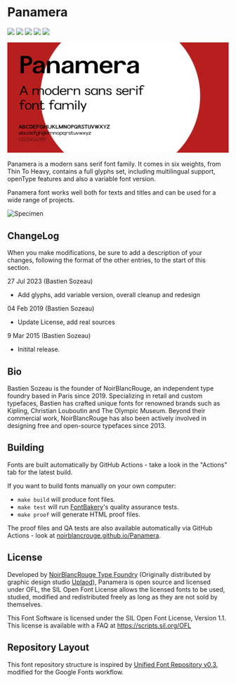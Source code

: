 # Panamera

[![][Fontbakery]](https://noirblancrouge.github.io/Panamera/fontbakery/fontbakery-report.html)
[![][Universal]](https://noirblancrouge.github.io/Panamera/fontbakery/fontbakery-report.html)
[![][Outline Checks]](https://noirblancrouge.github.io/Panamera/fontbakery/fontbakery-report.html)
[![][Font File Checks]](https://noirblancrouge.github.io/Panamera/fontbakery/fontbakery-report.html)
[![][OpenType Specification Checks]](https://noirblancrouge.github.io/Panamera/fontbakery/fontbakery-report.html)

[Fontbakery]: https://img.shields.io/endpoint?url=https://noirblancrouge.github.io/Panamera/badges/overall.json
[Outline Checks]: https://img.shields.io/endpoint?url=https://noirblancrouge.github.io/Panamera/badges/OutlineChecks.json
[Font File Checks]: https://img.shields.io/endpoint?url=https://noirblancrouge.github.io/Panamera/badges/FontFileChecks.json
[Universal]: https://img.shields.io/endpoint?url=https://noirblancrouge.github.io/Panamera/badges/UniversalProfileChecks.json
[OpenType Specification Checks]: https://img.shields.io/endpoint?url=https://noirblancrouge.github.io/Panamera/badges/OpenTypeSpecificationChecks.json

![Cover](https://raw.githubusercontent.com/noirblancrouge/Panamera/master/documentation/images/panamera.jpg)

Panamera is a modern sans serif font family. It comes in six weights, from Thin To Heavy, contains a full glyphs set, including multilingual support, openType features and also a variable font version.

Panamera font works well both for texts and titles and can be used for a wide range of projects.

![Specimen](https://raw.githubusercontent.com/noirblancrouge/Panamera/master/documentation/images/panamera-charset.jpg)

## ChangeLog

When you make modifications, be sure to add a description of your changes,
following the format of the other entries, to the start of this section.

27 Jul 2023 (Bastien Sozeau)
- Add glyphs, add variable version, overall cleanup and redesign

04 Feb 2019 (Bastien Sozeau)
- Update License, add real sources

9 Mar 2015 (Bastien Sozeau)
- Initital release.

## Bio

Bastien Sozeau is the founder of NoirBlancRouge, an independent type foundry based in Paris since 2019. Specializing in retail and custom typefaces, Bastien has crafted unique fonts for renowned brands such as Kipling, Christian Louboutin and The Olympic Museum. Beyond their commercial work, NoirBlancRouge has also been actively involved in designing free and open-source typefaces since 2013.

## Building

Fonts are built automatically by GitHub Actions - take a look in the "Actions" tab for the latest build.

If you want to build fonts manually on your own computer:

* `make build` will produce font files.
* `make test` will run [FontBakery](https://github.com/googlefonts/fontbakery)'s quality assurance tests.
* `make proof` will generate HTML proof files.

The proof files and QA tests are also available automatically via GitHub Actions - look at [noirblancrouge.github.io/Panamera](https://noirblancrouge.github.io/Panamera).

## License

Developed by [NoirBlancRouge Type Foundry](https://noirblancrouge.com) (Originally distributed by graphic design studio [Uplaod](https://uplaod.fr)), Panamera is open source and licensed under OFL, the SIL Open Font License allows the licensed fonts to be used, studied, modified and redistributed freely as long as they are not sold by themselves.

This Font Software is licensed under the SIL Open Font License, Version 1.1.
This license is available with a FAQ at
https://scripts.sil.org/OFL

## Repository Layout

This font repository structure is inspired by [Unified Font Repository v0.3](https://github.com/unified-font-repository/Unified-Font-Repository), modified for the Google Fonts workflow.